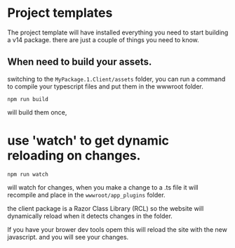 # Project templates

The project template will have installed everything you need 
to start building a v14 package. there are just a couple of 
things you need to know.

## When need to build your assets.

switching to the `MyPackage.1.Client/assets` folder, you 
can run a command to compile your typescript files
and put them in the wwwroot folder.

```
npm run build
```

will build them once,

# use 'watch' to get dynamic reloading on changes.

```
npm run watch
```

will watch for changes, when you make a change to a .ts file
it will recompile and place in the `wwwroot/app_plugins` folder.

the client package is a Razor Class Library (RCL) so the website
will dynamically reload when it detects changes in the folder. 

If you have your brower dev tools opem this will reload the site
with the new javascript. and you will see your changes.
